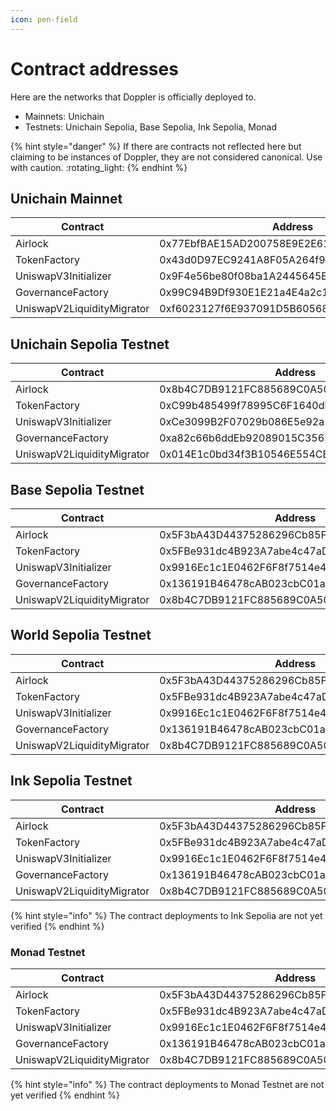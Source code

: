 ```yaml
---
icon: pen-field
---
```


# Contract addresses

Here are the networks that Doppler is officially deployed to.

* Mainnets: Unichain
* Testnets: Unichain Sepolia, Base Sepolia, Ink Sepolia, Monad&#x20;

{% hint style="danger" %}
If there are contracts not reflected here but claiming to be instances of Doppler, they are not considered canonical. Use with caution. :rotating\_light:
{% endhint %}

## Unichain Mainnet

<table><thead><tr><th width="266">Contract</th><th>Address</th></tr></thead><tbody><tr><td>Airlock</td><td>0x77EbfBAE15AD200758E9E2E61597c0B07d731254</td></tr><tr><td>TokenFactory</td><td>0x43d0D97EC9241A8F05A264f94B82A1d2E600f2B3</td></tr><tr><td>UniswapV3Initializer</td><td>0x9F4e56be80f08ba1A2445645EFa6d231E27b43ec</td></tr><tr><td>GovernanceFactory  </td><td>0x99C94B9Df930E1E21a4E4a2c105dBff21bF5c5aE</td></tr><tr><td>UniswapV2LiquidityMigrator </td><td>0xf6023127f6E937091D5B605680056A6D27524bad</td></tr></tbody></table>

## Unichain Sepolia Testnet

<table><thead><tr><th width="265">Contract</th><th>Address</th></tr></thead><tbody><tr><td>Airlock</td><td>0x8b4C7DB9121FC885689C0A50D5a1429F15AEc2a0</td></tr><tr><td>TokenFactory</td><td>0xC99b485499f78995C6F1640dbB1413c57f8BA684</td></tr><tr><td>UniswapV3Initializer</td><td>0xCe3099B2F07029b086E5e92a1573C5f5A3071783</td></tr><tr><td>GovernanceFactory  </td><td>0xa82c66b6ddEb92089015C3565E05B5c9750b2d4B</td></tr><tr><td>UniswapV2LiquidityMigrator </td><td>0x014E1c0bd34f3B10546E554CB33B3293fECDD056</td></tr></tbody></table>

## Base Sepolia Testnet&#x20;

<table><thead><tr><th width="262">Contract</th><th>Address</th></tr></thead><tbody><tr><td>Airlock</td><td>0x5F3bA43D44375286296Cb85F1EA2EBfa25dde731</td></tr><tr><td>TokenFactory</td><td>0x5FBe931dc4B923A7abe4c47aD68d5bF9Eda5B76D</td></tr><tr><td>UniswapV3Initializer</td><td>0x9916Ec1c1E0462F6F8f7514e414F06bf001Ac82A</td></tr><tr><td>GovernanceFactory</td><td>0x136191B46478cAB023cbC01a36160C4Aad81677a</td></tr><tr><td>UniswapV2LiquidityMigrator</td><td>0x8b4C7DB9121FC885689C0A50D5a1429F15AEc2a0</td></tr></tbody></table>

## World Sepolia Testnet

<table><thead><tr><th width="266">Contract</th><th>Address</th></tr></thead><tbody><tr><td>Airlock</td><td>0x5F3bA43D44375286296Cb85F1EA2EBfa25dde731</td></tr><tr><td>TokenFactory</td><td>0x5FBe931dc4B923A7abe4c47aD68d5bF9Eda5B76D</td></tr><tr><td>UniswapV3Initializer</td><td>0x9916Ec1c1E0462F6F8f7514e414F06bf001Ac82A</td></tr><tr><td>GovernanceFactory</td><td>0x136191B46478cAB023cbC01a36160C4Aad81677a</td></tr><tr><td>UniswapV2LiquidityMigrator</td><td>0x8b4C7DB9121FC885689C0A50D5a1429F15AEc2a0</td></tr></tbody></table>

## Ink Sepolia Testnet

<table><thead><tr><th width="262">Contract</th><th>Address</th></tr></thead><tbody><tr><td>Airlock</td><td>0x5F3bA43D44375286296Cb85F1EA2EBfa25dde731</td></tr><tr><td>TokenFactory</td><td>0x5FBe931dc4B923A7abe4c47aD68d5bF9Eda5B76D</td></tr><tr><td>UniswapV3Initializer</td><td>0x9916Ec1c1E0462F6F8f7514e414F06bf001Ac82A</td></tr><tr><td>GovernanceFactory</td><td>0x136191B46478cAB023cbC01a36160C4Aad81677a</td></tr><tr><td>UniswapV2LiquidityMigrator</td><td>0x8b4C7DB9121FC885689C0A50D5a1429F15AEc2a0</td></tr></tbody></table>

{% hint style="info" %}
The contract deployments to Ink Sepolia are not yet verified
{% endhint %}

### Monad Testnet

<table><thead><tr><th width="261">Contract</th><th>Address</th></tr></thead><tbody><tr><td>Airlock</td><td>0x5F3bA43D44375286296Cb85F1EA2EBfa25dde731</td></tr><tr><td>TokenFactory</td><td>0x5FBe931dc4B923A7abe4c47aD68d5bF9Eda5B76D</td></tr><tr><td>UniswapV3Initializer</td><td>0x9916Ec1c1E0462F6F8f7514e414F06bf001Ac82A</td></tr><tr><td>GovernanceFactory</td><td>0x136191B46478cAB023cbC01a36160C4Aad81677a</td></tr><tr><td>UniswapV2LiquidityMigrator</td><td>0x8b4C7DB9121FC885689C0A50D5a1429F15AEc2a0</td></tr></tbody></table>

{% hint style="info" %}
The contract deployments to Monad Testnet are not yet verified
{% endhint %}
